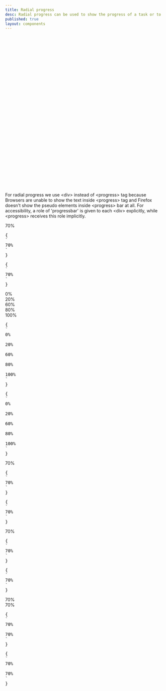 ```yaml
---
title: Radial progress
desc: Radial progress can be used to show the progress of a task or to show the passing of time.
published: true
layout: components
---
```


<script>
  import Component from "$components/Component.svelte"
  import ClassTable from "$components/ClassTable.svelte"
  import ComponentPageTabs from "$components/ComponentPageTabs.svelte"
  import BrowserSupport from "$components/BrowserSupport.svelte"
  import Translate from "$components/Translate.svelte"
  import { prefix } from '$lib/stores';
  import { replace } from '$lib/actions';
</script>

<Translate text="Radial progress needs `--value` CSS variable to work.<br />To change the size, use `--size` CSS variable which has a default value of `5rem`.<br />To change the thickness, use `--thickness` CSS variable which is 10% of the size by default.<br />" />

<div class="alert alert-info text-sm mt-2">
  <svg xmlns="http://www.w3.org/2000/svg" fill="none" viewBox="0 0 24 24" class="stroke-info-content shrink-0 w-6 h-6"><path stroke-linecap="round" stroke-linejoin="round" stroke-width="2" d="M13 16h-1v-4h-1m1-4h.01M21 12a9 9 0 11-18 0 9 9 0 0118 0z"></path></svg>
  For radial progress we use &lt;div&gt; instead of &lt;progress&gt; tag because Browsers are unable to show the text inside &lt;progress&gt; tag and Firefox doesn't show the pseudo elements inside &lt;progress&gt; bar at all.
  For accessibility, a role of 'progressbar' is given to each &lt;div&gt; explicitly, while 
  &lt;progress&gt; receives this role implicitly.
</div>

<!-- <ComponentPageTabs/> -->

<ClassTable
data="{[
  { type:'component', class: 'radial-progress', desc: 'Shows a radial progress' },
]}"
/>

<Component title="Radial progress">
<div class="radial-progress" style="--value:70;" role="progressbar" aria-valuenow="70">70%</div>
<pre slot="html" use:replace={{ to: $prefix }}>{
`<div class="$$radial-progress" style="--value:70;" role="progressbar" aria-valuenow="70">70%</div>`
}</pre>
<pre slot="jsx" use:replace={{ to: $prefix }}>{
`<div className="$$radial-progress" style={{"--value":70}} role="progressbar" aria-valuenow="70">70%</div>`
}</pre>
</Component>

<Component title="Different values">
<div class="radial-progress" style="--value:0;" role="progressbar" aria-valuenow="0">0%</div>
<div class="radial-progress" style="--value:20;" role="progressbar" aria-valuenow="20">20%</div>
<div class="radial-progress" style="--value:60;" role="progressbar" aria-valuenow="60">60%</div>
<div class="radial-progress" style="--value:80;" role="progressbar" aria-valuenow="80">80%</div>
<div class="radial-progress" style="--value:100;" role="progressbar" aria-valuenow="100">100%</div>
<pre slot="html" use:replace={{ to: $prefix }}>{
`<div class="$$radial-progress" style="--value:0;" role="progressbar" aria-valuenow="0">0%</div>
<div class="$$radial-progress" style="--value:20;" role="progressbar" aria-valuenow="20">20%</div>
<div class="$$radial-progress" style="--value:60;" role="progressbar" aria-valuenow="60">60%</div>
<div class="$$radial-progress" style="--value:80;" role="progressbar" aria-valuenow="80">80%</div>
<div class="$$radial-progress" style="--value:100;" role="progressbar" aria-valuenow="100">100%</div>`
}</pre>
<pre slot="jsx" use:replace={{ to: $prefix }}>{
`<div className="$$radial-progress" style={{"--value":0}} role="progressbar" aria-valuenow="0">0%</div>
<div className="$$radial-progress" style={{"--value":20}} role="progressbar" aria-valuenow="20">20%</div>
<div className="$$radial-progress" style={{"--value":60}} role="progressbar" aria-valuenow="60">60%</div>
<div className="$$radial-progress" style={{"--value":80}} role="progressbar" aria-valuenow="80">80%</div>
<div className="$$radial-progress" style={{"--value":100}} role="progressbar" aria-valuenow="100">100%</div>`
}</pre>
</Component>

<Component title="Custom color">
<div class="radial-progress text-primary" style="--value:70;" role="progressbar" aria-valuenow="70">70%</div>
<pre slot="html" use:replace={{ to: $prefix }}>{
`<div class="$$radial-progress text-primary" style="--value:70;" role="progressbar" aria-valuenow="70">70%</div>`
}</pre>
<pre slot="jsx" use:replace={{ to: $prefix }}>{
`<div className="$$radial-progress text-primary" style={{"--value":70}} role="progressbar" aria-valuenow="70">70%</div>`
}</pre>
</Component>

<Component title="With background color and border">
<div class="radial-progress bg-primary text-primary-content border-4 border-primary" style="--value:70;" role="progressbar" aria-valuenow="70">70%</div>
<pre slot="html" use:replace={{ to: $prefix }}>{
`<div class="$$radial-progress bg-primary text-primary-content border-4 border-primary" style="--value:70;" role="progressbar" aria-valuenow="70">70%</div>`
}</pre>
<pre slot="jsx" use:replace={{ to: $prefix }}>{
`<div className="$$radial-progress bg-primary text-primary-content border-4 border-primary" style={{"--value":70}} role="progressbar" aria-valuenow="70">70%</div>`
}</pre>
</Component>

<Component title="Custom size and custom thickness">
<div class="radial-progress" style="--value:70; --size:12rem; --thickness: 2px;" role="progressbar" aria-valuenow="70">70%</div>
<div class="radial-progress" style="--value:70; --size:12rem; --thickness: 2rem;" role="progressbar" aria-valuenow="70">70%</div>
<pre slot="html" use:replace={{ to: $prefix }}>{
`<div class="$$radial-progress" style="--value:70; --size:12rem; --thickness: 2px;" role="progressbar" aria-valuenow="70">70%</div>
<div class="$$radial-progress" style="--value:70; --size:12rem; --thickness: 2rem;" role="progressbar" aria-valuenow="70">70%</div>`
}</pre>
<pre slot="jsx" use:replace={{ to: $prefix }}>{
`<div className="$$radial-progress" style={{ "--value": "70", "--size": "12rem", "--thickness": "2px" }} role="progressbar" aria-valuenow="70">70%</div>
<div className="$$radial-progress" style={{ "--value": "70", "--size": "12rem", "--thickness": "2rem" }} role="progressbar" aria-valuenow="70">70%</div>`
}</pre>
</Component>
